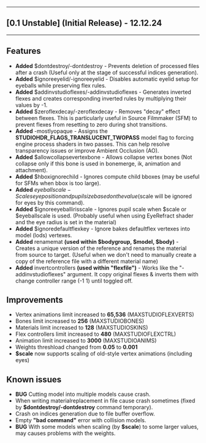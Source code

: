 -------------------------------------------------------------------------
## [0.1 Unstable] (Initial Release) - 12.12.24
-------------------------------------------------------------------------
## Features
- **Added** $dontdestroy/-dontdestroy - Prevents deletion of processed files after a crash (Useful only at the stage of successful indices generation).
- **Added** $ignoreeyelid/-ignoreeyelid - Disables automatic eyelid setup for eyeballs while preserving flex rules.
- **Added** $addinvstudioflexes/-addinvstudioflexes - Generates inverted flexes and creates corresponding inverted rules by multiplying their values by -1.
- **Added** $zeroflexdecay/-zeroflexdecay - Removes "decay" effect between flexes. This is particularly useful in Source Filmmaker (SFM) to prevent flexes from resetting to zero during shot transitions.
- **Added** -mostlyopaque - Assigns the **STUDIOHDR_FLAGS_TRANSLUCENT_TWOPASS** model flag to forcing engine process shaders in two passes. This can help resolve transparency issues or improve Ambient Occlusion (AO).
- **Added** $allowcollapsevertexbone - Allows collapse vertex bones (Not collapse only if this bone is used in bonemerge, ik, animation and attachment).
- **Added** $hboxignorechild - Ignores compute child bboxes (may be useful for SFMs when bbox is too large).
- **Added** $eyeballscale - Scales eye position and pupil size based on the value ($scale will be ignored for eyes by this command).
- **Added** $ignoreeyeballirisscale - Ignores pupil scale when $scale or $eyeballscale is used. (Probably useful when using EyeRefract shader and the eye radius is set in the material)
- **Added** $ignoredefaultflexkey - Ignore bakes defaultflex vertexes into model (lods) vertexes.
- **Added** renamemat **(used within $bodygroup, $model, $body)** - Creates a unique version of the reference and renames the material from source to target. (Useful when we don't need to manually create a copy of the reference file with a different material name)
- **Added** invertcontrollers **(used within "flexfile")** - Works like the "-addinvstudioflexes" argument. It copy original flexes & inverts them with change controller range (-1 1) until toggled off.

## Improvements
- Vertex animations limit increased to **65,536** (MAXSTUDIOFLEXVERTS)
- Bones limit increased to **256** (MAXSTUDIOBONES)
- Materials limit increased to **128** (MAXSTUDIOSKINS)
- Flex controllers limit increased to **480** (MAXSTUDIOFLEXCTRL)
- Animation limit increased to **3000** (MAXSTUDIOANIMS)
- Weights threshload changed from **0.05** to **0.001**
- **$scale** now supports scaling of old-style vertex animations (including eyes)

## Known issues
- **BUG** Cutting model into multiple models cause crash.
- When writing materialreplacement in file cause crash sometimes (fixed by **$dontdestroy/-dontdestroy** command temporary).
- Crash on indices generation due to file buffer overflow.
- Empty **"bad command"** error with collision models.
- **BUG** With some models when scaling (by **$scale**) to some larger values, may causes problems with the weights.